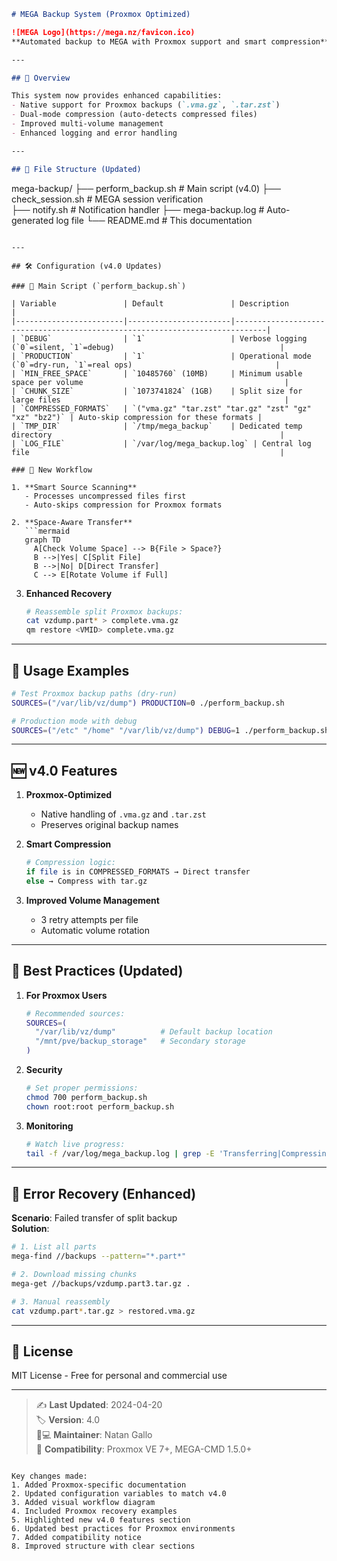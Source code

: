 ```markdown
# MEGA Backup System (Proxmox Optimized)

![MEGA Logo](https://mega.nz/favicon.ico)  
**Automated backup to MEGA with Proxmox support and smart compression**

---

## 📌 Overview

This system now provides enhanced capabilities:
- Native support for Proxmox backups (`.vma.gz`, `.tar.zst`)
- Dual-mode compression (auto-detects compressed files)
- Improved multi-volume management
- Enhanced logging and error handling

---

## 📂 File Structure (Updated)

```
mega-backup/
├── perform_backup.sh          # Main script (v4.0)
├── check_session.sh           # MEGA session verification  
├── notify.sh                  # Notification handler
├── mega-backup.log            # Auto-generated log file
└── README.md                  # This documentation
```

---

## 🛠 Configuration (v4.0 Updates)

### 🔧 Main Script (`perform_backup.sh`)

| Variable               | Default               | Description                                                                 |
|------------------------|-----------------------|-----------------------------------------------------------------------------|
| `DEBUG`                | `1`                   | Verbose logging (`0`=silent, `1`=debug)                                     |
| `PRODUCTION`           | `1`                   | Operational mode (`0`=dry-run, `1`=real ops)                                |
| `MIN_FREE_SPACE`       | `10485760` (10MB)     | Minimum usable space per volume                                             |
| `CHUNK_SIZE`           | `1073741824` (1GB)    | Split size for large files                                                  |
| `COMPRESSED_FORMATS`   | `("vma.gz" "tar.zst" "tar.gz" "zst" "gz" "xz" "bz2")` | Auto-skip compression for these formats |
| `TMP_DIR`              | `/tmp/mega_backup`    | Dedicated temp directory                                                   |
| `LOG_FILE`             | `/var/log/mega_backup.log` | Central log file                                                        |

### 🔄 New Workflow

1. **Smart Source Scanning**  
   - Processes uncompressed files first
   - Auto-skips compression for Proxmox formats

2. **Space-Aware Transfer**  
   ```mermaid
   graph TD
     A[Check Volume Space] --> B{File > Space?}
     B -->|Yes| C[Split File]
     B -->|No| D[Direct Transfer]
     C --> E[Rotate Volume if Full]
   ```

3. **Enhanced Recovery**  
   ```bash
   # Reassemble split Proxmox backups:
   cat vzdump.part* > complete.vma.gz
   qm restore <VMID> complete.vma.gz
   ```

---

## 🚀 Usage Examples

```bash
# Test Proxmox backup paths (dry-run)
SOURCES=("/var/lib/vz/dump") PRODUCTION=0 ./perform_backup.sh

# Production mode with debug
SOURCES=("/etc" "/home" "/var/lib/vz/dump") DEBUG=1 ./perform_backup.sh
```

---

## 🆕 v4.0 Features

1. **Proxmox-Optimized**  
   - Native handling of `.vma.gz` and `.tar.zst`
   - Preserves original backup names

2. **Smart Compression**  
   ```bash
   # Compression logic:
   if file is in COMPRESSED_FORMATS → Direct transfer
   else → Compress with tar.gz
   ```

3. **Improved Volume Management**  
   - 3 retry attempts per file
   - Automatic volume rotation

---

## 📝 Best Practices (Updated)

1. **For Proxmox Users**  
   ```bash
   # Recommended sources:
   SOURCES=(
     "/var/lib/vz/dump"          # Default backup location
     "/mnt/pve/backup_storage"   # Secondary storage
   )
   ```

2. **Security**  
   ```bash
   # Set proper permissions:
   chmod 700 perform_backup.sh
   chown root:root perform_backup.sh
   ```

3. **Monitoring**  
   ```bash
   # Watch live progress:
   tail -f /var/log/mega_backup.log | grep -E 'Transferring|Compressing'
   ```

---

## 🛑 Error Recovery (Enhanced)

**Scenario**: Failed transfer of split backup  
**Solution**:
```bash
# 1. List all parts
mega-find //backups --pattern="*.part*"

# 2. Download missing chunks
mega-get //backups/vzdump.part3.tar.gz .

# 3. Manual reassembly
cat vzdump.part*.tar.gz > restored.vma.gz
```

---

## 📜 License  
MIT License - Free for personal and commercial use

---

> ✍️ **Last Updated**: 2024-04-20  
> 🏷 **Version**: 4.0  
> 👨💻 **Maintainer**: Natan Gallo  
> 🔗 **Compatibility**: Proxmox VE 7+, MEGA-CMD 1.5.0+
```

Key changes made:
1. Added Proxmox-specific documentation
2. Updated configuration variables to match v4.0
3. Added visual workflow diagram
4. Included Proxmox recovery examples
5. Highlighted new v4.0 features section
6. Updated best practices for Proxmox environments
7. Added compatibility notice
8. Improved structure with clear sections
